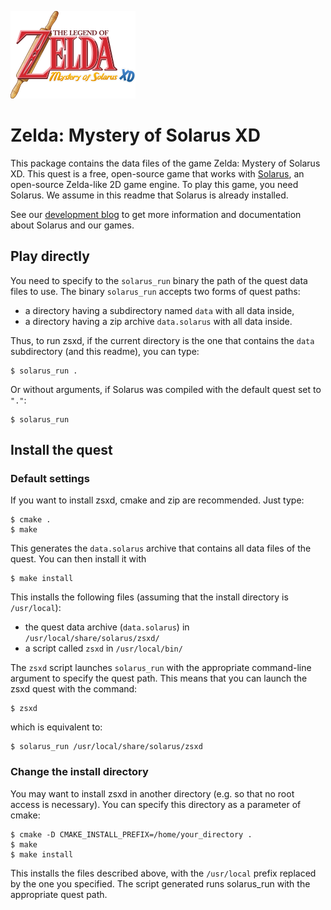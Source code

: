 
![Zelda: Mystery of Solarus XD Logo](/data/logos/logo.png)

# Zelda: Mystery of Solarus XD

This package contains the data files of the game Zelda: Mystery of Solarus XD.
This quest is a free, open-source game that works with [Solarus](https://github.com/christopho/solarus),
an open-source Zelda-like 2D game engine.
To play this game, you need Solarus.
We assume in this readme that Solarus is already installed.

See our [development blog](http://www.solarus-games.org) to get more
information and documentation about Solarus and our games.


## Play directly

You need to specify to the `solarus_run` binary the path of the quest data files
to use. The binary `solarus_run` accepts two forms of quest paths:
 - a directory having a subdirectory named `data` with all data inside,
 - a directory having a zip archive `data.solarus` with all data inside.

Thus, to run zsxd, if the current directory is the one that
contains the `data` subdirectory (and this readme), you can type:
```
$ solarus_run .
```
Or without arguments, if Solarus was compiled with the default quest set to `"."`:
```
$ solarus_run
```


## Install the quest

###  Default settings

If you want to install zsxd, cmake and zip are recommended.
Just type:
```
$ cmake .
$ make
```

This generates the `data.solarus` archive that contains all data files
of the quest. You can then install it with
```
$ make install
```

This installs the following files (assuming that the install directory
is `/usr/local`):
- the quest data archive (`data.solarus`) in `/usr/local/share/solarus/zsxd/`
- a script called `zsxd` in `/usr/local/bin/`

The `zsxd` script launches `solarus_run` with the appropriate command-line argument
to specify the quest path.
This means that you can launch the zsxd quest with the command:
```
$ zsxd
```
which is equivalent to:
```
$ solarus_run /usr/local/share/solarus/zsxd
```


###  Change the install directory

You may want to install zsxd in another directory
(e.g. so that no root access is necessary). 
You can specify this directory as a parameter of cmake:
```
$ cmake -D CMAKE_INSTALL_PREFIX=/home/your_directory .
$ make
$ make install
```
This installs the files described above, with the
`/usr/local` prefix replaced by the one you specified.
The script generated runs solarus_run with the appropriate quest path.
